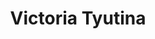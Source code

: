 ---
title: Victoria Tyutina
description: Site Editor. I have been endlessly in love with my work. I like the high pace of work in the news - it allows you to feel the speed of life, the change of events, not to lose touch with the world and be very aware of yourself as a part of it.
avatar: Sg9n7ZV.jpg
---